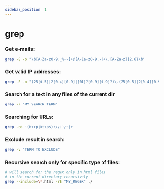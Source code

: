 ```yaml
---
sidebar_position: 1
---
```


# grep

### Get e-mails:
```bash
grep -E -o "\b[A-Za-z0-9._%+-]+@[A-Za-z0-9.-]+\.[A-Za-z]{2,6}\b"
```

### Get valid IP addresses:

```bash
grep -E -o "(25[0-5]|2[0-4][0-9]|[01]?[0-9][0-9]?)\.(25[0-5]|2[0-4][0-9]|[01]?[0-9][0-9]?)\.(25[0-5]|2[0-4][0-9]|[01]?[0-9][0-9]?)\.(25[0-5]|2[0-4][0-9]|[01]?[0-9][0-9]?)"
```

### Search for a text in any files of the current dir

```bash
grep -r "MY SEARCH TERM"
```

### Searching for URLs:

```bash
grep -Eo '(http|https)://[^/"]+'
```

### Exclude result in search:

```bash
grep -v "TERM TO EXCLUDE"
```

### Recursive search only for specific type of files:

```bash
# will search for the regex only in html files
# in the current directory recursively
grep --include=\*.html -rE "MY_REGEX" ./
```